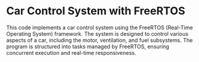 # Car Control System with FreeRTOS

This code implements a car control system using the FreeRTOS (Real-Time Operating System) framework. The system is designed to control various aspects of a car, including the motor, ventilation, and fuel subsystems. The program is structured into tasks managed by FreeRTOS, ensuring concurrent execution and real-time responsiveness.